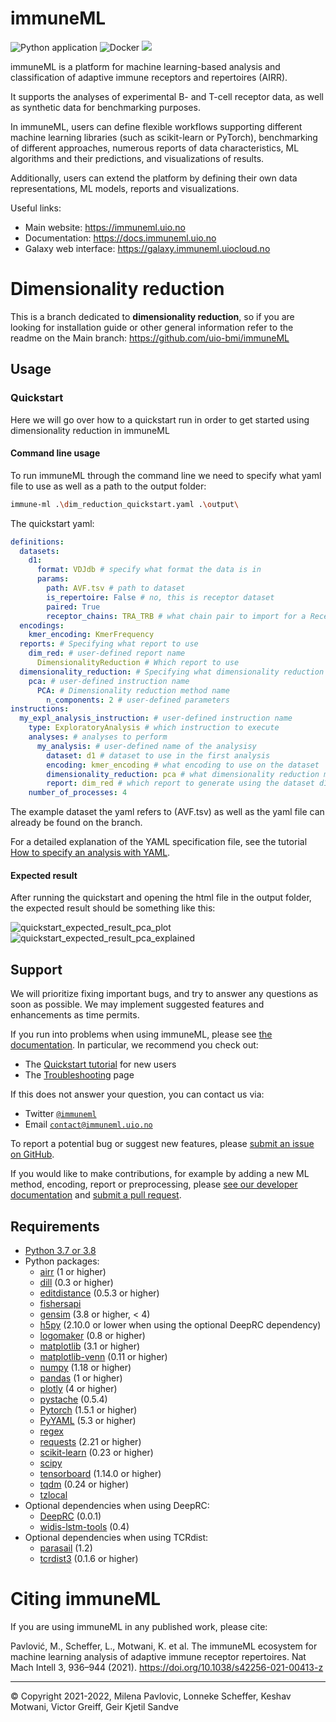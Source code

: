 # immuneML

![Python application](https://github.com/uio-bmi/immuneML/workflows/Python%20application/badge.svg?branch=master)
![Docker](https://github.com/uio-bmi/immuneML/workflows/Docker/badge.svg?branch=master)
[![](https://img.shields.io/static/v1?label=AIRR-C%20sw-tools%20v1&message=compliant&color=008AFF&labelColor=000000&style=plastic)](https://docs.airr-community.org/en/stable/swtools/airr_swtools_standard.html)


immuneML is a platform for machine learning-based analysis and 
classification of adaptive immune receptors and repertoires (AIRR).

It supports the analyses of experimental B- and T-cell receptor data,
as well as synthetic data for benchmarking purposes.

In immuneML, users can define flexible workflows supporting different
machine learning libraries (such as scikit-learn or PyTorch), benchmarking of different approaches, numerous reports
of data characteristics, ML algorithms and their predictions, and
visualizations of results.

Additionally, users can extend the platform by defining their own data 
representations, ML models, reports and visualizations.


Useful links:
- Main website: https://immuneml.uio.no
- Documentation: https://docs.immuneml.uio.no
- Galaxy web interface: https://galaxy.immuneml.uiocloud.no

# Dimensionality reduction

This is a branch dedicated to **dimensionality reduction**, so if you are looking for installation guide or other general information refer to the readme on the Main branch: https://github.com/uio-bmi/immuneML

## Usage 

### Quickstart

Here we will go over how to a quickstart run in order to get started using dimensionality reduction in immuneML

#### Command line usage 

To run immuneML through the command line we need to specify what yaml file to use as well as a path to the output folder:

```bash
immune-ml .\dim_reduction_quickstart.yaml .\output\
```

The quickstart yaml:

```yaml
definitions:
  datasets:
    d1:
      format: VDJdb # specify what format the data is in
      params:
        path: AVF.tsv # path to dataset
        is_repertoire: False # no, this is receptor dataset
        paired: True
        receptor_chains: TRA_TRB # what chain pair to import for a ReceptorDataset
  encodings:
    kmer_encoding: KmerFrequency
  reports: # Specifying what report to use
    dim_red: # user-defined report name
      DimensionalityReduction # Which report to use
  dimensionality_reduction: # Specifying what dimensionality reduction method(s) to use
    pca: # user-defined instruction name
      PCA: # Dimensionality reduction method name
        n_components: 2 # user-defined parameters
instructions:
  my_expl_analysis_instruction: # user-defined instruction name
    type: ExploratoryAnalysis # which instruction to execute
    analyses: # analyses to perform
      my_analysis: # user-defined name of the analysisy
        dataset: d1 # dataset to use in the first analysis
        encoding: kmer_encoding # what encoding to use on the dataset
        dimensionality_reduction: pca # what dimensionality reduction method to use
        report: dim_red # which report to generate using the dataset d1
    number_of_processes: 4
```
The example dataset the yaml refers to (AVF.tsv) as well as the yaml file can already be found on the branch.

For a detailed explanation of the YAML specification file, see the tutorial [How to specify an analysis with YAML](https://docs.immuneml.uio.no/tutorials/how_to_specify_an_analysis_with_yaml.html).

#### Expected result
After running the quickstart and opening the html file in the output folder, the expected result should be something like this:

![quickstart_expected_result_pca_plot](https://user-images.githubusercontent.com/33656177/202473145-f8c5eb10-6750-4fe2-8f7f-9448d8bf3f15.PNG)
![quickstart_expected_result_pca_explained](https://user-images.githubusercontent.com/33656177/202472563-3f606020-15c0-49f4-a146-6e933eb4975d.PNG)

## Support

We will prioritize fixing important bugs, and try to answer any questions as soon as possible. We may implement suggested features and enhancements as time permits. 

If you run into problems when using immuneML, please see [the documentation](https://docs.immuneml.uio.no/latest/). In particular, we recommend you check out:
- The [Quickstart tutorial](https://docs.immuneml.uio.no/latest/quickstart.html) for new users
- The [Troubleshooting](https://docs.immuneml.uio.no/latest/troubleshooting.html) page

If this does not answer your question, you can contact us via:
- Twitter [`@immuneml`](https://twitter.com/immuneml)
- Email [`contact@immuneml.uio.no`](mailto:contact@immuneml.uio.no)

To report a potential bug or suggest new features, please [submit an issue on GitHub](https://github.com/uio-bmi/immuneML/issues).

If you would like to make contributions, for example by adding a new ML method, encoding, report or preprocessing, please [see our developer documentation](https://docs.immuneml.uio.no/latest/developer_docs.html) and [submit a pull request](https://github.com/uio-bmi/compairr/pulls).

## Requirements

- [Python 3.7 or 3.8](https://www.python.org/)
- Python packages:
   - [airr](https://pypi.org/project/airr/) (1 or higher)
   - [dill](https://pypi.org/project/dill/) (0.3 or higher)
   - [editdistance](https://pypi.org/project/editdistance/) (0.5.3 or higher)
   - [fishersapi](https://pypi.org/project/fishersapi/)
   - [gensim](https://pypi.org/project/gensim/) (3.8 or higher, < 4)
   - [h5py](https://www.h5py.org/) (2.10.0 or lower when using the optional DeepRC dependency)
   - [logomaker](https://pypi.org/project/logomaker/) (0.8 or higher)
   - [matplotlib](https://matplotlib.org) (3.1 or higher)
   - [matplotlib-venn](https://pypi.org/project/matplotlib-venn/) (0.11 or higher)
   - [numpy](https://www.numpy.org/) (1.18 or higher)
   - [pandas](https://pandas.pydata.org/) (1 or higher)
   - [plotly](https://plotly.com/python/) (4 or higher)
   - [pystache](https://pypi.org/project/pystache/) (0.5.4)
   - [Pytorch](https://pytorch.org/) (1.5.1 or higher)
   - [PyYAML](https://pyyaml.org) (5.3 or higher)
   - [regex](https://pypi.org/project/regex/) 
   - [requests](https://requests.readthedocs.io/) (2.21 or higher)
   - [scikit-learn](https://scikit-learn.org/) (0.23 or higher)
   - [scipy](https://www.scipy.org)
   - [tensorboard](https://www.tensorflow.org/tensorboard) (1.14.0 or higher)
   - [tqdm](https://tqdm.github.io/) (0.24 or higher)
   - [tzlocal](https://pypi.org/project/tzlocal/) 
- Optional dependencies when using DeepRC:
   - [DeepRC](https://github.com/ml-jku/DeepRC) (0.0.1)
   - [widis-lstm-tools](https://github.com/widmi/widis-lstm-tools) (0.4)
- Optional dependencies when using TCRdist:
   - [parasail](https://pypi.org/project/parasail/) (1.2)
   - [tcrdist3](https://github.com/kmayerb/tcrdist3) (0.1.6 or higher)

# Citing immuneML

If you are using immuneML in any published work, please cite:

Pavlović, M., Scheffer, L., Motwani, K. et al. The immuneML ecosystem for machine learning analysis of adaptive immune 
receptor repertoires. Nat Mach Intell 3, 936–944 (2021). https://doi.org/10.1038/s42256-021-00413-z



<hr>


© Copyright 2021-2022, Milena Pavlovic, Lonneke Scheffer, Keshav Motwani, Victor Greiff, Geir Kjetil Sandve



